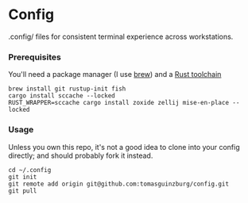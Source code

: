# Config
.config/ files for consistent terminal experience across workstations.

### Prerequisites

You'll need a package manager (I use [brew](https://brew.sh/)) and a
[Rust toolchain](https://www.rust-lang.org/tools/install)

```
brew install git rustup-init fish
cargo install sccache --locked
RUST_WRAPPER=sccache cargo install zoxide zellij mise-en-place --locked
```

### Usage

Unless you own this repo, it's not a good idea to clone into your config
directly; and should probably fork it instead.

```
cd ~/.config
git init
git remote add origin git@github.com:tomasguinzburg/config.git
git pull
```
